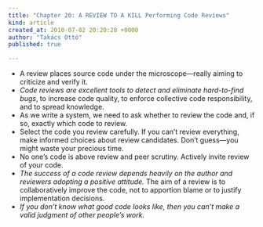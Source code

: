 ```yaml
---
title: "Chapter 20: A REVIEW TO A KILL Performing Code Reviews"
kind: article
created_at: 2010-07-02 20:20:28 +0000
author: "Takács Ottó"
published: true

---
```

<ul>
    <li>A review places source code under the microscope&mdash;really aiming to criticize and verify it.</li>
    <li><em>Code reviews are excellent tools to detect and eliminate hard-to-find bugs</em>, to increase code quality, to enforce collective code responsibility, and to spread knowledge.</li>
    <li>As we write a system, we need to ask whether to review the code and, if so, exactly which code to review.</li>
    <li>Select the code you review carefully. If you can&rsquo;t review everything, make informed choices about review candidates. Don&rsquo;t guess&mdash;you might waste your precious time.</li>
    <li>No one&rsquo;s code is above review and peer scrutiny. Actively invite review of your code.</li>
    <li><em>The success of a code review depends heavily on the author and reviewers adopting a positive attitude.</em> The aim of a review is to collaboratively improve the code, not to apportion blame or to justify implementation decisions.</li>
    <li><em>If you don&rsquo;t know what good code looks like, then you can&rsquo;t make a valid judgment of other people&rsquo;s work.</em></li>
</ul>


<div class='old-comments'></div>
